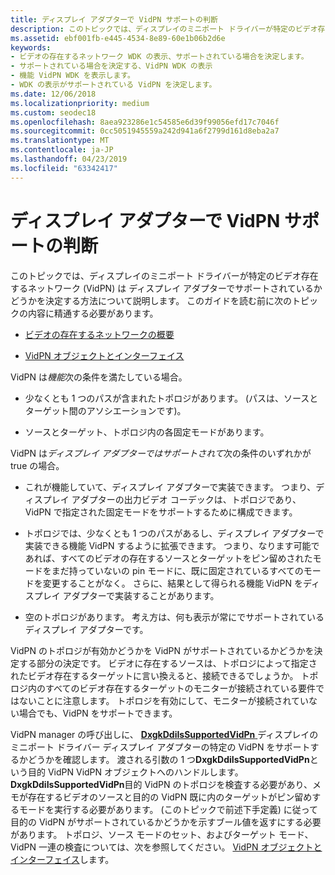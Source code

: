 ```yaml
---
title: ディスプレイ アダプターで VidPN サポートの判断
description: このトピックでは、ディスプレイのミニポート ドライバーが特定のビデオ存在するネットワーク (VidPN) は ディスプレイ アダプターでサポートされているかどうかを決定する方法について説明します。
ms.assetid: ebf001fb-e445-4534-8e89-60e1b06b2d6e
keywords:
- ビデオの存在するネットワーク WDK の表示、サポートされている場合を決定します。
- サポートされている場合を決定する、VidPN WDK の表示
- 機能 VidPN WDK を表示します。
- WDK の表示がサポートされている VidPN を決定します。
ms.date: 12/06/2018
ms.localizationpriority: medium
ms.custom: seodec18
ms.openlocfilehash: 8aea923286e1c54585e6d39f99056efd17c7046f
ms.sourcegitcommit: 0cc5051945559a242d941a6f2799d161d8eba2a7
ms.translationtype: MT
ms.contentlocale: ja-JP
ms.lasthandoff: 04/23/2019
ms.locfileid: "63342417"
---
```

# <a name="determining-vidpn-support-on-a-display-adapter"></a>ディスプレイ アダプターで VidPN サポートの判断


このトピックでは、ディスプレイのミニポート ドライバーが特定のビデオ存在するネットワーク (VidPN) は ディスプレイ アダプターでサポートされているかどうかを決定する方法について説明します。 このガイドを読む前に次のトピックの内容に精通する必要があります。

-   [ビデオの存在するネットワークの概要](introduction-to-video-present-networks.md)

-   [VidPN オブジェクトとインターフェイス](vidpn-objects-and-interfaces.md)

VidPN は*機能*次の条件を満たしている場合。

-   少なくとも 1 つのパスが含まれたトポロジがあります。 (パスは、ソースとターゲット間のアソシエーションです)。

-   ソースとターゲット、トポロジ内の各固定モードがあります。

VidPN は*ディスプレイ アダプターではサポートされて*次の条件のいずれかが true の場合。

-   これが機能していて、ディスプレイ アダプターで実装できます。 つまり、ディスプレイ アダプターの出力ビデオ コーデックは、トポロジであり、VidPN で指定された固定モードをサポートするために構成できます。

-   トポロジでは、少なくとも 1 つのパスがあるし、ディスプレイ アダプターで実装できる機能 VidPN するように拡張できます。 つまり、なります可能であれば、すべてのビデオの存在するソースとターゲットをピン留めされたモードをまだ持っていないの pin モードに、既に固定されているすべてのモードを変更することがなく。 さらに、結果として得られる機能 VidPN をディスプレイ アダプターで実装することがあります。

-   空のトポロジがあります。 考え方は、何も表示が常にでサポートされているディスプレイ アダプターです。

VidPN のトポロジが有効かどうかを VidPN がサポートされているかどうかを決定する部分の決定です。 ビデオに存在するソースは、トポロジによって指定されたビデオ存在するターゲットに言い換えると、接続できるでしょうか。 トポロジ内のすべてのビデオ存在するターゲットのモニターが接続されている要件ではないことに注意します。 トポロジを有効にして、モニターが接続されていない場合でも、VidPN をサポートできます。

VidPN manager の呼び出しに、 [ **DxgkDdiIsSupportedVidPn** ](https://msdn.microsoft.com/library/windows/hardware/ff559684)ディスプレイのミニポート ドライバー ディスプレイ アダプターの特定の VidPN をサポートするかどうかを確認します。 渡される引数の 1 つ**DxgkDdiIsSupportedVidPn**という目的 VidPN VidPN オブジェクトへのハンドルします。 **DxgkDdiIsSupportedVidPn**目的 VidPN のトポロジを検査する必要があり、メモが存在するビデオのソースと目的の VidPN 既に内のターゲットがピン留めするモードを実行する必要があります。 (このトピックで前述下手定義) に従って目的の VidPN がサポートされているかどうかを示すブール値を返すにする必要があります。 トポロジ、ソース モードのセット、およびターゲット モード、VidPN 一連の検査については、次を参照してください。 [VidPN オブジェクトとインターフェイス](vidpn-objects-and-interfaces.md)します。

 

 






